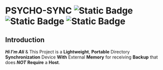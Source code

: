 # PSYCHO-SYNC  ![Static Badge](https://img.shields.io/badge/C++-darkred?logo=cplusplus&logoColor=white) ![Static Badge](https://img.shields.io/badge/Python-darkgreen?logo=python&logoColor=white)  ![Static Badge](https://img.shields.io/badge/Arduino-blue?logo=arduino&logoColor=white)
## Introduction
***Hi  I'm Ali*** & This Project is a **Lightweight**, **Portable** Directory **Synchronization** Device **With** External **Memory** for receiving **Backup** that does ***NOT*** **Require** a **Host**.
